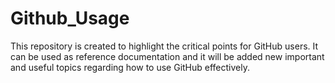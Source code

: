 # Github_Usage
This repository is created to highlight the critical points for GitHub users. It can be used as reference documentation and  it will be added new important and useful topics regarding how to use GitHub effectively.
